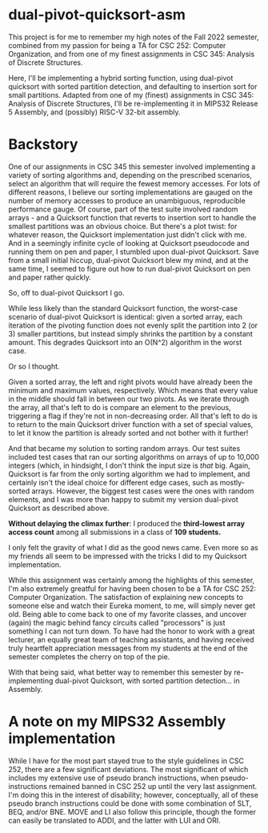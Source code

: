 # dual-pivot-quicksort-asm

This project is for me to remember my high notes of the Fall 2022 semester, combined from my passion for being a TA for CSC 252: Computer Organization, and from one of my finest assignments in CSC 345: Analysis of Discrete Structures. 

Here, I'll be implementing a hybrid sorting function, using dual-pivot quicksort with sorted partition detection, and defaulting to insertion sort for small partitions. Adapted from one of my (finest) assignments in CSC 345: Analysis of Discrete Structures, I'll be re-implementing it in MIPS32 Release 5 Assembly, and (possibly) RISC-V 32-bit assembly. 

# Backstory

One of our assignments in CSC 345 this semester involved implementing a variety of sorting algorithms and, depending on the prescribed scenarios, select an algorithm that will require the fewest memory accesses. For lots of different reasons, I believe our sorting implementations are gauged on the number of memory accesses to produce an unambiguous, reproducible performance gauge. Of course, part of the test suite involved random arrays - and a Quicksort function that reverts to insertion sort to handle the smallest partitions was an obvious choice. But there's a plot twist: for whatever reason, the Quicksort implementation just didn't click with me. And in a seemingly infinite cycle of looking at Quicksort pseudocode and running them on pen and paper, I stumbled upon dual-pivot Quicksort. Save from a small initial hiccup, dual-pivot Quicksort blew my mind, and at the same time, I seemed to figure out how to run dual-pivot Quicksort on pen and paper rather quickly.

So, off to dual-pivot Quicksort I go. 

While less likely than the standard Quicksort function, the worst-case scenario of dual-pivot Quicksort is identical: given a sorted array, each iteration of the pivoting function does not evenly split the partition into 2 (or 3) smaller partitions, but instead simply shrinks the partition by a constant amount. This degrades Quicksort into an O(N^2) algorithm in the worst case. 

Or so I thought. 

Given a sorted array, the left and right pivots would have already been the minimum and maximum values, respectively. Which means that every value in the middle should fall in between our two pivots. As we iterate through the array, all that's left to do is compare an element to the previous, triggering a flag if they're not in non-decreasing order. All that's left to do is to return to the main Quicksort driver function with a set of special values, to let it know the partition is already sorted and not bother with it further!

And that became my solution to sorting random arrays. Our test suites included test cases that ran our sorting algorithms on arrays of up to 10,000 integers (which, in hindsight, I don't think the input size is *that* big. Again, Quicksort is far from the only sorting algorithm we had to implement, and certainly isn't the ideal choice for different edge cases, such as mostly-sorted arrays. However, the biggest test cases were the ones with random elements, and I was more than happy to submit my version dual-pivot Quicksort as described above. 

__Without delaying the climax further__: I produced the **third-lowest array access count** among all submissions in a class of **109 students.**

I only felt the gravity of what I did as the good news came. Even more so as my friends all seem to be impressed with the tricks I did to my Quicksort implementation. 

While this assignment was certainly among the highlights of this semester, I'm also extremely greatful for having been chosen to be a TA for CSC 252: Computer Organization. The satisfaction of explaining new concepts to someone else and watch their Eureka moment, to me, will simply never get old. Being able to come back to one of my favorite classes, and uncover (again) the magic behind fancy circuits called "processors" is just something I can not turn down. To have had the honor to work with a great lecturer, an equally great team of teaching assistants, and having received truly heartfelt appreciation messages from my students at the end of the semester completes the cherry on top of the pie.

With that being said, what better way to remember this semester by re-implementing dual-pivot Quicksort, with sorted partition detection... in Assembly.

# A note on my MIPS32 Assembly implementation
While I have for the most part stayed true to the style guidelines in CSC 252, there are a few significant deviations. The most significant of which includes my extensive use of pseudo branch instructions, when pseudo-instructions remained banned in CSC 252 up until the very last assignment. I'm doing this in the interest of disability; however, conceptually, all of these pseudo branch instructions could be done with some combination of SLT, BEQ, and/or BNE. MOVE and LI also follow this principle, though the former can easily be translated to ADDI, and the latter with LUI and ORI.
